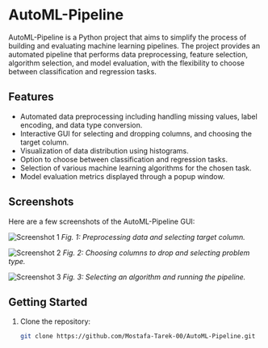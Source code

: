 # AutoML-Pipeline

AutoML-Pipeline is a Python project that aims to simplify the process of building and evaluating machine learning pipelines. The project provides an automated pipeline that performs data preprocessing, feature selection, algorithm selection, and model evaluation, with the flexibility to choose between classification and regression tasks.

## Features

- Automated data preprocessing including handling missing values, label encoding, and data type conversion.
- Interactive GUI for selecting and dropping columns, and choosing the target column.
- Visualization of data distribution using histograms.
- Option to choose between classification and regression tasks.
- Selection of various machine learning algorithms for the chosen task.
- Model evaluation metrics displayed through a popup window.

## Screenshots

Here are a few screenshots of the AutoML-Pipeline GUI:

![Screenshot 1](screenshots/screenshot1.png)
*Fig. 1: Preprocessing data and selecting target column.*

![Screenshot 2](screenshots/screenshot2.png)
*Fig. 2: Choosing columns to drop and selecting problem type.*

![Screenshot 3](screenshots/screenshot3.png)
*Fig. 3: Selecting an algorithm and running the pipeline.*

## Getting Started

1. Clone the repository:
   ```bash
   git clone https://github.com/Mostafa-Tarek-00/AutoML-Pipeline.git
   ```

